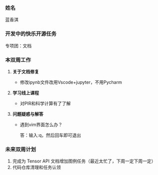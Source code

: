 ### 姓名

蓝香淇

### 开发中的快乐开源任务

专项团：文档

### 本双周工作

1. **关于文档修复**

   - 修改ipynb文件改用Vscode+jupyter，不用Pycharm

2. **学习线上课程**

   - 对PIR和科学计算有了了解


3. **问题疑惑与解答**

   - 遇到vim界面怎么办？

     答：输入:q，然后回车即可退出


### 未来双周计划

1. 完成为 Tensor API 文档增加图例任务（最近太忙了，下周一定下周一定）
2. 代码仓库清理和任务认领